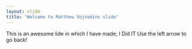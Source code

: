 ```yaml
---
layout: slide
title: "Welcome to Matthew Vojvodins slide"
---
```

This is an awesome lide in which I have made; I Did IT
Use the left arrow to go back!
